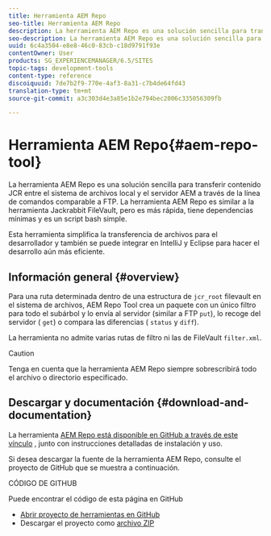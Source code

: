 ```yaml
---
title: Herramienta AEM Repo
seo-title: Herramienta AEM Repo
description: La herramienta AEM Repo es una solución sencilla para transferir contenido JCR entre el sistema de archivos local y el servidor AEM a través de la línea de comandos comparable a FTP. La herramienta AEM Repo es similar a la herramienta Jackrabbit FileVault, pero es más rápida, tiene dependencias mínimas y es un script bash simple.
seo-description: La herramienta AEM Repo es una solución sencilla para transferir contenido JCR entre el sistema de archivos local y el servidor AEM a través de la línea de comandos comparable a FTP. La herramienta AEM Repo es similar a la herramienta Jackrabbit FileVault, pero es más rápida, tiene dependencias mínimas y es un script bash simple.
uuid: 6c4a3504-e8e8-46c0-83cb-c18d9791f93e
contentOwner: User
products: SG_EXPERIENCEMANAGER/6.5/SITES
topic-tags: development-tools
content-type: reference
discoiquuid: 7de7b2f9-770e-4af3-8a31-c7b4de64fd43
translation-type: tm+mt
source-git-commit: a3c303d4e3a85e1b2e794bec2006c335056309fb

---
```



# Herramienta AEM Repo{#aem-repo-tool}

La herramienta AEM Repo es una solución sencilla para transferir contenido JCR entre el sistema de archivos local y el servidor AEM a través de la línea de comandos comparable a FTP. La herramienta AEM Repo es similar a la herramienta [](/help/sites-developing/ht-vlttool.md)Jackrabbit FileVault, pero es más rápida, tiene dependencias mínimas y es un script bash simple.

Esta herramienta simplifica la transferencia de archivos para el desarrollador y también se puede integrar en IntelliJ y Eclipse para hacer el desarrollo aún más eficiente.

## Información general {#overview}

Para una ruta determinada dentro de una estructura de `jcr_root` filevault en el sistema de archivos, AEM Repo Tool crea un paquete con un único filtro para todo el subárbol y lo envía al servidor (similar a FTP `put`), lo recoge del servidor ( `get`) o compara las diferencias ( `status` y `diff`).

La herramienta no admite varias rutas de filtro ni las de FileVault `filter.xml`.

>[!CAUTION]
>
>Tenga en cuenta que la herramienta AEM Repo siempre sobrescribirá todo el archivo o directorio especificado.

## Descargar y documentación {#download-and-documentation}

La herramienta [AEM Repo está disponible en GitHub a través de este vínculo](https://github.com/Adobe-Marketing-Cloud/tools/tree/master/repo) , junto con instrucciones detalladas de instalación y uso.

Si desea descargar la fuente de la herramienta AEM Repo, consulte el proyecto de GitHub que se muestra a continuación.

CÓDIGO DE GITHUB

Puede encontrar el código de esta página en GitHub

* [Abrir proyecto de herramientas en GitHub](https://github.com/Adobe-Marketing-Cloud/tools)
* Descargar el proyecto como [archivo ZIP](https://github.com/Adobe-Marketing-Cloud/tools/archive/master.zip)

